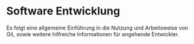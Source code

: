 # Software Entwicklung

Es folgt eine allgemeine Einführung in die Nutzung und Arbeitsweise von Git, sowie weitere hilfreiche Informationen für angehende Entwickler.